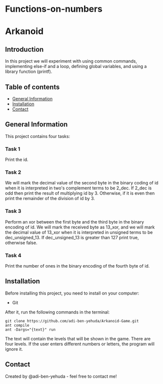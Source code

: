 # Functions-on-numbers

# Arkanoid

## Introduction
In this project we will experiment with using common commands, implementing else-if and a loop, defining global variables, and using a library function (printf).

## Table of contents
* [General Information](#general-information)
* [Installation](#installation)
* [Contact](#Contact)

## General Information
This project contains four tasks: 

### Task 1
Print the id.

### Task 2
We will mark the decimal value of the second byte in the binary coding of id when it is interpreted in two's complement terms to be 2_dec. If 2_dec is odd then print the result of multiplying id by 3. Otherwise, if it is even then print the remainder of the division of id by 3.

### Task 3
Perform an xor between the first byte and the third byte in the binary encoding of id. We will mark the received byte as 13_xor, and we will mark the decimal value of 13_xor when it is interpreted in unsigned terms to be dec_unsigned_13. If dec_unsigned_13 is greater than 127 print true, otherwise false.

### Task 4
Print the number of ones in the binary encoding of the fourth byte of id.

## Installation
Before installing this project, you need to install on your computer:
* Git

After it, run the following commands in the terminal:

```
git clone https://github.com/adi-ben-yehuda/Arkanoid-Game.git
ant compile
ant -Dargs="{text}" run
```
The text will contain the levels that will be shown in the game. There are four levels. If the user enters different numbers or letters, the program will ignore it. 

## Contact
Created by @adi-ben-yehuda - feel free to contact me!



